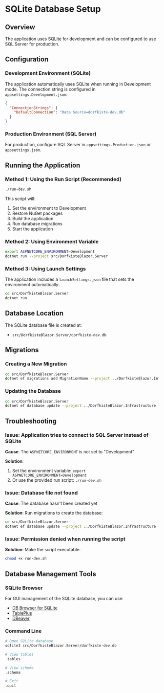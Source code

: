 # SQLite Database Setup

## Overview
The application uses SQLite for development and can be configured to use SQL Server for production.

## Configuration

### Development Environment (SQLite)
The application automatically uses SQLite when running in Development mode. The connection string is configured in `appsettings.Development.json`:

```json
{
  "ConnectionStrings": {
    "DefaultConnection": "Data Source=dorfkiste-dev.db"
  }
}
```

### Production Environment (SQL Server)
For production, configure SQL Server in `appsettings.Production.json` or `appsettings.json`.

## Running the Application

### Method 1: Using the Run Script (Recommended)
```bash
./run-dev.sh
```

This script will:
1. Set the environment to Development
2. Restore NuGet packages
3. Build the application
4. Run database migrations
5. Start the application

### Method 2: Using Environment Variable
```bash
export ASPNETCORE_ENVIRONMENT=Development
dotnet run --project src/DorfkisteBlazor.Server
```

### Method 3: Using Launch Settings
The application includes a `launchSettings.json` file that sets the environment automatically:
```bash
cd src/DorfkisteBlazor.Server
dotnet run
```

## Database Location
The SQLite database file is created at:
- `src/DorfkisteBlazor.Server/dorfkiste-dev.db`

## Migrations

### Creating a New Migration
```bash
cd src/DorfkisteBlazor.Server
dotnet ef migrations add MigrationName --project ../DorfkisteBlazor.Infrastructure --startup-project .
```

### Updating the Database
```bash
cd src/DorfkisteBlazor.Server
dotnet ef database update --project ../DorfkisteBlazor.Infrastructure --startup-project .
```

## Troubleshooting

### Issue: Application tries to connect to SQL Server instead of SQLite
**Cause**: The `ASPNETCORE_ENVIRONMENT` is not set to "Development"

**Solution**: 
1. Set the environment variable: `export ASPNETCORE_ENVIRONMENT=Development`
2. Or use the provided run script: `./run-dev.sh`

### Issue: Database file not found
**Cause**: The database hasn't been created yet

**Solution**: Run migrations to create the database:
```bash
cd src/DorfkisteBlazor.Server
dotnet ef database update --project ../DorfkisteBlazor.Infrastructure --startup-project .
```

### Issue: Permission denied when running the script
**Solution**: Make the script executable:
```bash
chmod +x run-dev.sh
```

## Database Management Tools

### SQLite Browser
For GUI management of the SQLite database, you can use:
- [DB Browser for SQLite](https://sqlitebrowser.org/)
- [TablePlus](https://tableplus.com/)
- [DBeaver](https://dbeaver.io/)

### Command Line
```bash
# Open SQLite database
sqlite3 src/DorfkisteBlazor.Server/dorfkiste-dev.db

# View tables
.tables

# View schema
.schema

# Exit
.quit
```